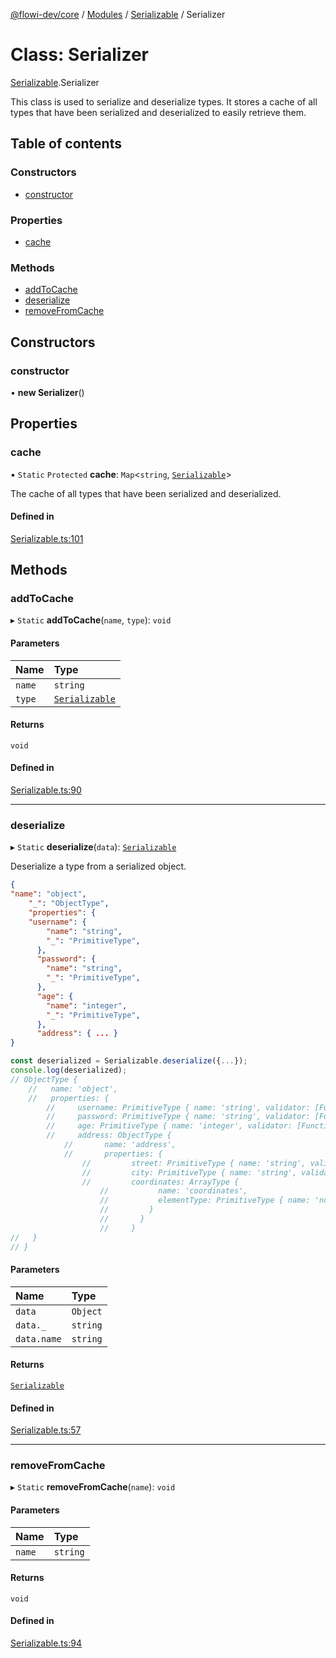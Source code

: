 [@flowi-dev/core](../README.md) / [Modules](../modules.md) / [Serializable](../modules/Serializable.md) / Serializer

# Class: Serializer

[Serializable](../modules/Serializable.md).Serializer

This class is used to serialize and deserialize types.
It stores a cache of all types that have been serialized and deserialized to easily retrieve them.

## Table of contents

### Constructors

- [constructor](Serializable.Serializer.md#constructor)

### Properties

- [cache](Serializable.Serializer.md#cache)

### Methods

- [addToCache](Serializable.Serializer.md#addtocache)
- [deserialize](Serializable.Serializer.md#deserialize)
- [removeFromCache](Serializable.Serializer.md#removefromcache)

## Constructors

### constructor

• **new Serializer**()

## Properties

### cache

▪ `Static` `Protected` **cache**: `Map`<`string`, [`Serializable`](Serializable.Serializable.md)\>

The cache of all types that have been serialized and deserialized.

#### Defined in

[Serializable.ts:101](https://github.com/flowi-dev/core/blob/5b69dc5/src/classes/Serializable.ts#L101)

## Methods

### addToCache

▸ `Static` **addToCache**(`name`, `type`): `void`

#### Parameters

| Name | Type |
| :------ | :------ |
| `name` | `string` |
| `type` | [`Serializable`](Serializable.Serializable.md) |

#### Returns

`void`

#### Defined in

[Serializable.ts:90](https://github.com/flowi-dev/core/blob/5b69dc5/src/classes/Serializable.ts#L90)

___

### deserialize

▸ `Static` **deserialize**(`data`): [`Serializable`](Serializable.Serializable.md)

Deserialize a type from a serialized object.

```json
{
"name": "object",
	"_": "ObjectType",
	"properties": {
	"username": {
		"name": "string",
	    "_": "PrimitiveType",
	  },
	  "password": {
		"name": "string",
	    "_": "PrimitiveType",
	  },
	  "age": {
		"name": "integer",
	    "_": "PrimitiveType",
	  },
	  "address": { ... }
}
```

```ts
const deserialized = Serializable.deserialize({...});
console.log(deserialized);
// ObjectType {
	//   name: 'object',
	//   properties: {
		//     username: PrimitiveType { name: 'string', validator: [Function (anonymous)] },
		//     password: PrimitiveType { name: 'string', validator: [Function (anonymous)] },
		//     age: PrimitiveType { name: 'integer', validator: [Function (anonymous)] },
		//     address: ObjectType {
			//       name: 'address',
			//       properties: {
				//         street: PrimitiveType { name: 'string', validator: [Function (anonymous)] },
				//         city: PrimitiveType { name: 'string', validator: [Function (anonymous)] },
				//         coordinates: ArrayType {
					//           name: 'coordinates',
					//           elementType: PrimitiveType { name: 'number', validator: [Function (anonymous)] }
					//         }
					//       }
					//     }
//   }
// }
```

#### Parameters

| Name | Type |
| :------ | :------ |
| `data` | `Object` |
| `data._` | `string` |
| `data.name` | `string` |

#### Returns

[`Serializable`](Serializable.Serializable.md)

#### Defined in

[Serializable.ts:57](https://github.com/flowi-dev/core/blob/5b69dc5/src/classes/Serializable.ts#L57)

___

### removeFromCache

▸ `Static` **removeFromCache**(`name`): `void`

#### Parameters

| Name | Type |
| :------ | :------ |
| `name` | `string` |

#### Returns

`void`

#### Defined in

[Serializable.ts:94](https://github.com/flowi-dev/core/blob/5b69dc5/src/classes/Serializable.ts#L94)
